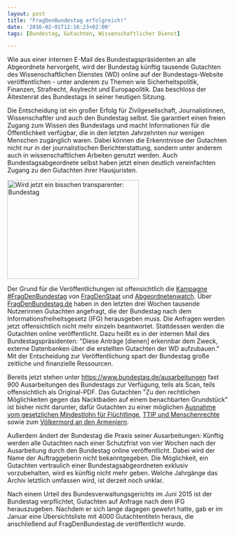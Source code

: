 ```yaml
---
layout: post
title: "FragDenBundestag erfolgreich!"
date: '2016-02-01T12:16:23+02:00'
tags: [Bundestag, Gutachten, Wissenschaftlicher Dienst]

---
```


Wie aus einer internen E-Mail des Bundestagspräsidenten an alle Abgeordnete hervorgeht, wird der Bundestag künftig tausende Gutachten des Wissenschaftlichen Dienstes (WD) online auf der Bundestags-Website veröffentlichen - unter anderem zu Themen wie Sicherheitspolitik, Finanzen, Strafrecht, Asylrecht und Europapolitik. Das beschloss der Ältestenrat des Bundestags in seiner heutigen Sitzung.

Die Entscheidung ist ein großer Erfolg für Zivilgesellschaft, Journalistinnen, Wissenschaftler und auch den Bundestag selbst. Sie garantiert einen freien Zugang zum Wissen des Bundestags und macht Informationen für die Öffentlichkeit verfügbar, die in den letzten Jahrzehnten nur wenigen Menschen zugänglich waren. Dabei können die Erkenntnisse der Gutachten nicht nur in der journalistischen Berichterstattung, sondern unter anderem auch in wissenschaftlichen Arbeiten genutzt werden. Auch Bundestagsabgeordnete selbst haben jetzt einen deutlich vereinfachten Zugang zu den Gutachten ihrer Hausjuristen. 

<a href="https://netzpolitik.org/wp-upload/2973253675_035fe1051c.jpg" rel="attachment wp-att-91773"><img src="https://netzpolitik.org/wp-upload/2973253675_035fe1051c-300x225.jpg" alt="Wird jetzt ein bisschen transparenter: Bundestag" width="300" height="225" class="size-medium wp-image-91773" /></a>

Der Grund für die Veröffentlichungen ist offensichtlich die <a href="https://netzpolitik.org/2016/frag-den-bundestag-4000-gutachten-warten-darauf-befreit-zu-werden/">Kampagne #FragDenBundestag</a> von <a href="https://fragdenstaat.de/">FragDenStaat</a> und <a href="http://www.abgeordnetenwatch.de/">Abgeordnetenwatch</a>. Über <a href="http://fragdenbundestag.de/">FragDenBundestag.de</a> haben in den letzten drei Wochen tausende Nutzerinnen Gutachten angefragt, die der Bundestag nach dem Informationsfreiheitsgesetz (IFG) herausgeben muss. Die Anfragen werden jetzt offensichtlich nicht mehr einzeln beantwortet. Stattdessen werden die Gutachten online veröffentlicht. Dazu heißt es in der internen Mail des Bundestagspräsidenten: "Diese Anträge [dienen] erkennbar dem Zweck, externe Datenbanken über die erstellten Gutachten der WD aufzubauen." Mit der Entscheidung zur Veröffentlichung spart der Bundestag große zeitliche und finanzielle Ressourcen.

Bereits jetzt stehen unter <a href="https://www.bundestag.de/ausarbeitungen">https://www.bundestag.de/ausarbeitungen</a> fast 900 Ausarbeitungen des Bundestags zur Verfügung, teils als Scan, teils offensichtlich als Original-PDF. Das Gutachten "Zu den rechtlichen Möglichkeiten gegen das Nacktbaden auf einem benachbarten Grundstück" ist bisher nicht darunter, dafür Gutachten zu einer möglichen <a href="https://www.bundestag.de/blob/407276/40875430b65b1a50379382ab6894a336/wd-6-004-16-pdf-data.pdf">Ausnahme vom gesetzlichen Mindestlohn für Flüchtlinge</a>, <a href="https://www.bundestag.de/blob/406082/eb6b7b908e6862103762e14c4266d7b2/wd-2-130-15-pdf-data.pdf">TTIP und Menschenrechte</a> sowie zum <a href="https://www.bundestag.de/blob/405160/9b99453ed1551c095c53d1bfa1eb2c6b/wd-1-003-15-pdf-data.pdf">Völkermord an den Armeniern</a>.

Außerdem ändert der Bundestag die Praxis seiner Ausarbeitungen: Künftig werden alle Gutachten nach einer Schutzfrist von vier Wochen nach der Ausarbeitung durch den Bundestag online veröffentlicht. Dabei wird der Name der Auftraggeberin nicht bekanntgegeben. Die Möglichkeit, ein Gutachten vertraulich einer Bundestagsabgeordneten exklusiv vorzubehalten, wird es künftig nicht mehr geben. 
Welche Jahrgänge das Archiv letztlich umfassen wird, ist derzeit noch unklar.

Nach einem Urteil des Bundesverwaltungsgerichts im Juni 2015 ist der Bundestag verpflichtet, Gutachten auf Anfrage nach dem IFG herauszugeben. Nachdem er sich lange dagegen gewehrt hatte, gab er im Januar eine Übersichtsliste mit 4000 Gutachtentiteln heraus, die anschließend auf FragDenBundestag.de veröffentlicht wurde.
